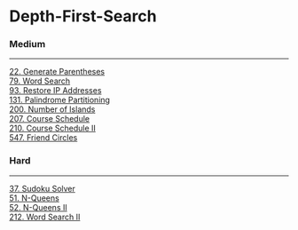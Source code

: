 # Depth-First-Search

### Medium
---
[22. Generate Parentheses](solutions/0022-Generate%20Parentheses.md)</br>
[79. Word Search](solutions/0079-Word%20Search.md)</br>
[93. Restore IP Addresses](solutions/0093-Restore%20IP%20Addresses.md)</br>
[131. Palindrome Partitioning](solutions/0131-Palindrome%20Partitioning.md)</br>
[200. Number of Islands](solutions/0200-Number%20of%20Islands.md)</br>
[207. Course Schedule](solutions/0207-Course%20Schedule.md)</br>
[210. Course Schedule II](solutions/0210-Course%20Schedule%20II.md)</br>
[547. Friend Circles](solutions/0547-Friend%20Circles.md)</br>

### Hard
---
[37. Sudoku Solver](solutions/0037-Sudoku%20Solver.md)</br>
[51. N-Queens](solutions/0051-N-Queens.md)</br>
[52. N-Queens II](solutions/0052-N-Queens%20II.md)</br>
[212. Word Search II](solutions/0212-Word%20Search%20II.md)</br>